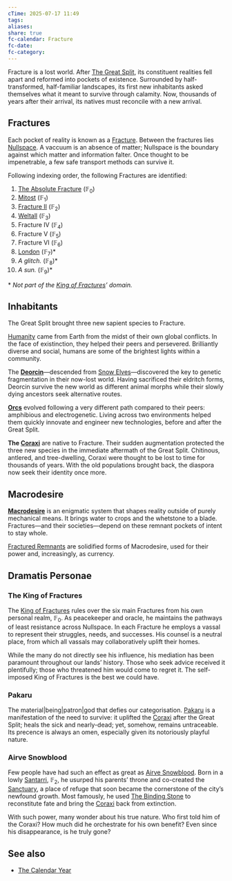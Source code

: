 ```yaml
---
cTime: 2025-07-17 11:49
tags:
aliases:
share: true
fc-calendar: Fracture
fc-date:
fc-category:
---
```

Fracture is a lost world. After [The Great Split](The%20Great%20Split.md), its constituent realities fell apart and reformed into pockets of existence. Surrounded by half-transformed, half-familiar landscapes, its first new inhabitants asked themselves what it meant to survive through calamity. Now, thousands of years after their arrival, its natives must reconcile with a new arrival.
## Fractures

Each pocket of reality is known as a [Fracture](Fracture.md). Between the fractures lies [Nullspace](Nullspace.md). A vaccuum is an absence of matter; Nullspace is the boundary against which matter and information falter. Once thought to be impenetrable, a few safe transport methods can survive it.

Following indexing order, the following Fractures are identified:

1. [The Absolute Fracture](The%20Absolute%20Fracture.md) ($\mathbb{F}_{0}$)
2. [Mitost](Mitost.md) ($\mathbb{F}_{1}$)
3. [Fracture II](Fracture%20II.md) ($\mathbb{F}_{2}$)
4. [Weltall](Weltall.md) ($\mathbb{F}_{3}$)
5. Fracture IV ($\mathbb{F}_{4}$)
6. Fracture V ($\mathbb{F}_{5}$)
7. Fracture VI ($\mathbb{F}_{6}$)
8. [London](London.md) ($\mathbb{F}_{7}$)\*
9. *A glitch.* ($\mathbb{F}_{8}$)\*
10. *A sun.* ($\mathbb{F}_{9}$)\*

\* *Not part of the [King of Fractures](King%20of%20Fractures.md)’ domain.*

## Inhabitants

The Great Split brought three new sapient species to Fracture.

[Humanity](Humanity.md) came from Earth from the midst of their own global conflicts. In the face of existinction, they helped their peers and persevered. Brilliantly diverse and social, humans are some of the brightest lights within a community.

The **[Deorcin](../2%20Species%20and%20Communities/2.1%20Species/Deorcin.md)**—descended from [Snow Elves](Snow%20Elves.md)—discovered the key to genetic fragmentation in their now-lost world. Having sacrificed their eldritch forms, Deorcin survive the new world as different animal morphs while their slowly dying ancestors seek alternative routes.

**[Orcs](Orcs.md)** evolved following a very different path compared to their peers: amphibious and electrogenetic. Living across two environments helped them quickly innovate and engineer new technologies, before and after the Great Split. 

**The [Coraxi](../2%20Species%20and%20Communities/2.1%20Species/Coraxi.md)** are native to Fracture. Their sudden augmentation protected the three new species in the immediate aftermath of the Great Split. Chitinous, antlered, and tree-dwelling, Coraxi were thought to be lost to time for thousands of years. With the old populations brought back, the diaspora now seek their identity once more.

## Macrodesire

**[Macrodesire](../4%20Macrodesire/Macrodesire.md)** is an enigmatic system that shapes reality outside of purely mechanical means. It brings water to crops and the whetstone to a blade. Fractures—and their societies—depend on these remnant pockets of intent to stay whole. 

[Fractured Remnants](../4%20Macrodesire/4.2%20Fractured%20Remnants/Fractured%20Remnants.md) are solidified forms of Macrodesire, used for their power and, increasingly, as currency. 

## Dramatis Personae 

### The King of Fractures

The [King of Fractures](King%20of%20Fractures.md) rules over the six main Fractures from his own personal realm, $\mathbb{F}_{0}$. As peacekeeper and oracle, he maintains the pathways of least resistance across Nullspace. In each Fracture he employs a vassal to represent their struggles, needs, and successes. His counsel is a neutral place, from which all vassals may collaboratively uplift their homes.

While the many do not directly see his influence, his mediation has been paramount throughout our lands’ history. Those who seek advice received it plentifully; those who threatened him would come to regret it. The self-imposed King of Fractures is the best we could have.

### Pakaru

The material|being|patron|god that defies our categorisation. [Pakaru](../3%20History%20and%20Biographies/3.2%20Notable%20People/3.2.5%20Patrons/Pakaru.md) is a manifestation of the need to survive: it uplifted the [Coraxi](../2%20Species%20and%20Communities/2.1%20Species/Coraxi.md) after the Great Split; heals the sick and nearly-dead; yet, somehow, remains untraceable. Its precence is always an omen, especially given its notoriously playful nature.

### Airve Snowblood

Few people have had such an effect as great as [Airve Snowblood](Airve%20Snowblood.md). Born in a lowly [Santarri](Santarri.md), $\mathbb{F}_{2}$, he usurped his parents’ throne and co-created the [Sanctuary](Sanctuary.md), a place of refuge that soon became the cornerstone of the city’s newfound growth. Most famously, he used [The Binding Stone](The%20Binding%20Stone.md) to reconstitute fate and bring the [Coraxi](../2%20Species%20and%20Communities/2.1%20Species/Coraxi.md) back from extinction. 

With such power, many wonder about his true nature. Who first told him of the Coraxi? How much did he orchestrate for his own benefit? Even since his disappearance, is he truly gone? 
## See also

- [The Calendar Year](./The%20Calendar%20Year.md)
